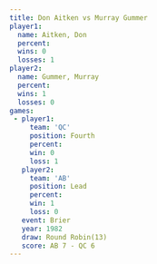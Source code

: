 ```yaml
---
title: Don Aitken vs Murray Gummer
player1:              
  name: Aitken, Don   
  percent:            
  wins: 0             
  losses: 1           
player2:              
  name: Gummer, Murray
  percent:            
  wins: 1             
  losses: 0           
games:
 - player1:          
     team: 'QC'      
     position: Fourth
     percent:        
     win: 0          
     loss: 1         
   player2:        
     team: 'AB'    
     position: Lead
     percent:      
     win: 1        
     loss: 0       
   event: Brier         
   year: 1982           
   draw: Round Robin(13)
   score: AB 7 - QC 6   
---
```

